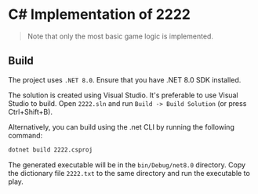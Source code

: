 # C# Implementation of 2222

> Note that only the most basic game logic is implemented.

## Build

The project uses `.NET 8.0`. Ensure that you have .NET 8.0 SDK installed.

The solution is created using Visual Studio. It's preferable to use Visual Studio to build. Open `2222.sln` and run `Build -> Build Solution` (or press Ctrl+Shift+B).

Alternatively, you can build using the .net CLI by running the following command:

```bash
dotnet build 2222.csproj
```

The generated executable will be in the `bin/Debug/net8.0` directory. Copy the dictionary file `2222.txt` to the same directory and run the executable to play.
